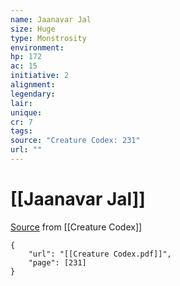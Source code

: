 ```yaml
---
name: Jaanavar Jal
size: Huge
type: Monstrosity
environment: 
hp: 172
ac: 15
initiative: 2
alignment: 
legendary: 
lair: 
unique: 
cr: 7
tags: 
source: "Creature Codex: 231"
url: ""
---
```

# [[Jaanavar Jal]]

[Source](zotero://open-pdf/library/items/NTNKJRHG?page=231) from [[Creature Codex]]

```pdf
{
	"url": "[[Creature Codex.pdf]]",
	"page": [231]
}
```

